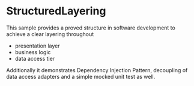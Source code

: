 # StructuredLayering

This sample provides a proved structure in software development to achieve a clear layering throughout
- presentation layer
- business logic
- data access tier

Additionally it demonstrates Dependency Injection Pattern, decoupling of data access adapters and a simple mocked unit test as well.

